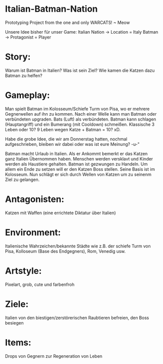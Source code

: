 # Italian-Batman-Nation
Prototyping Project from the one and only  WARCATS! ~ Meow

Unsere Idee bisher für unser Game:
Italian Nation -> Location = Italy
Batman -> Protagonist = Player

# Story:
Warum ist Batman in Italien? Was ist sein Ziel? Wie kamen die Katzen dazu Batman zu helfen?

# Gameplay: 
Man spielt Batman im Kolosseum/Schiefe Turm von Pisa, wo er mehrere Gegnerwellen auf ihn zu kommen. Nach einer Welle kann man Batman oder verbündeten upgraden. Bats (Luft) als verbündeten. Batman kann schlagen (Hauptangriff) und ein Bumerang (mit Cooldown) schmeißen. Klassische 3 Leben oder 10? 9 Leben wegen Katze + Batman = 10? xD. 

Habe die grobe Idee, die wir am Donnerstag hatten, nochmal aufgeschrieben, bleiben wir dabei oder was ist eure Meinung? -u-"

Batman macht Urlaub in Italien. Als er Ankommt bemerkt er das Katzen ganz Italien Übernommen haben. Menschen werden versklavt und Kinder werden als Haustiere gehalten. Batman ist gezwungen zu Handeln. Um allem ein Ende zu setzen will er den Katzen Boss stellen. Seine Basis ist im Kolosseum. Nun schlägt er sich durch Wellen von Katzen um zu seinenm Ziel zu gelangen.

# Antagonisten:
Katzen mit Waffen (eine errichtete Diktatur über Italien)

# Environment:
Italienische Wahrzeichen/bekannte Städte wie z.B. der schiefe Turm von Pisa, Kolloseum (Base des Endgegners), Rom, Venedig usw.

# Artstyle:
Pixelart, grob, cute und farbenfroh

# Ziele:
Italien von den biestigen/zerstörerischen Raubtieren befreien, den Boss besiegen

# Items:
Drops von Gegnern zur Regeneration von Leben

